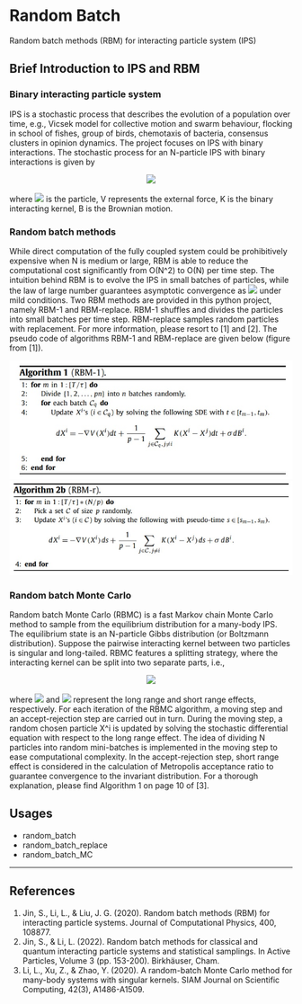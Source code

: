 # Random Batch
Random batch methods (RBM) for interacting particle system (IPS)


## Brief Introduction to IPS and RBM
### Binary interacting particle system

IPS is a stochastic process that describes the evolution of a population over time, e.g., Vicsek model for collective 
motion and swarm behaviour, flocking in school of fishes, group of birds, chemotaxis of bacteria, consensus clusters in 
opinion dynamics. The project focuses on IPS with binary interactions. The stochastic process for an N-particle IPS with
binary interactions is given by

<center><img src="https://render.githubusercontent.com/render/math?math=\color{blue}{dX^i=-\nabla V(X^i)dt %2b \dfrac{1}{N-1}\sum_{j:j \neq i} K(X^i-X^j)dt %2b \sigma dB^i,\ i=1,\ldots,N},"></center>

 
where <img src="https://render.githubusercontent.com/render/math?math=X^i,\ i=1,\ldots,N"> is the particle, V represents
the external force, K is the binary interacting kernel, B is the Brownian motion.

### Random batch methods

While direct computation of the fully coupled system could be prohibitively expensive when N is medium or large, RBM is
able to reduce the computational cost significantly from O(N^2) to O(N) per time step. The intuition behind RBM is to 
evolve the IPS in small batches of particles, while the law of large number guarantees asymptotic convergence as 
<img src="https://render.githubusercontent.com/render/math?math=N \rightarrow \infty"> under mild conditions. Two RBM methods are provided in this 
python project, namely RBM-1 and RBM-replace. RBM-1 shuffles and divides the particles into small batches per time step.
RBM-replace samples random particles with replacement. For more information, please resort to [1] and [2]. The pseudo 
code of algorithms RBM-1 and RBM-replace are given below (figure from [1]).

![RBM-1](fig/RBM-1.jpg?raw=true)
![RBM-r](fig/RBM-r.jpg?raw=true)

### Random batch Monte Carlo

Random batch Monte Carlo (RBMC) is a fast Markov chain Monte Carlo method to sample from the equilibrium distribution 
for a many-body IPS. The equilibrium state is an N-particle Gibbs distribution (or Boltzmann distribution). Suppose the 
pairwise interacting kernel between two particles is singular and long-tailed. RBMC features a splitting strategy, where 
the interacting kernel can be split into two separate parts, i.e., 

<center><img src="https://render.githubusercontent.com/render/math?math=\color{blue} K(X^i-X^j) = K_1(X^i-X^j) %2b K_2(X^i-X^j),"></center>

where <img src="https://render.githubusercontent.com/render/math?math=K_1(\cdot)"> and <img src="https://render.githubusercontent.com/render/math?math=K_2(\cdot)"> 
represent the long range and short range effects, respectively. For each iteration of the RBMC algorithm, a moving step 
and an accept-rejection step are carried out in turn. During the moving step, a random chosen particle X^i is updated by 
solving the stochastic differential equation with respect to the long range effect. The idea of dividing N particles 
into random mini-batches is implemented in the moving step to ease computational complexity.
In the accept-rejection step, short range effect is considered in the calculation of Metropolis acceptance ratio to 
guarantee convergence to the invariant distribution. For a thorough explanation, please find Algorithm 1 on page 10 of [3].

## Usages
* random_batch
* random_batch_replace
* random_batch_MC

---
## References
1. Jin, S., Li, L., & Liu, J. G. (2020). Random batch methods (RBM) for interacting particle systems. Journal of Computational Physics, 400, 108877.
2. Jin, S., & Li, L. (2022). Random batch methods for classical and quantum interacting particle systems and statistical samplings. In Active Particles, Volume 3 (pp. 153-200). Birkhäuser, Cham.
3. Li, L., Xu, Z., & Zhao, Y. (2020). A random-batch Monte Carlo method for many-body systems with singular kernels. SIAM Journal on Scientific Computing, 42(3), A1486-A1509.